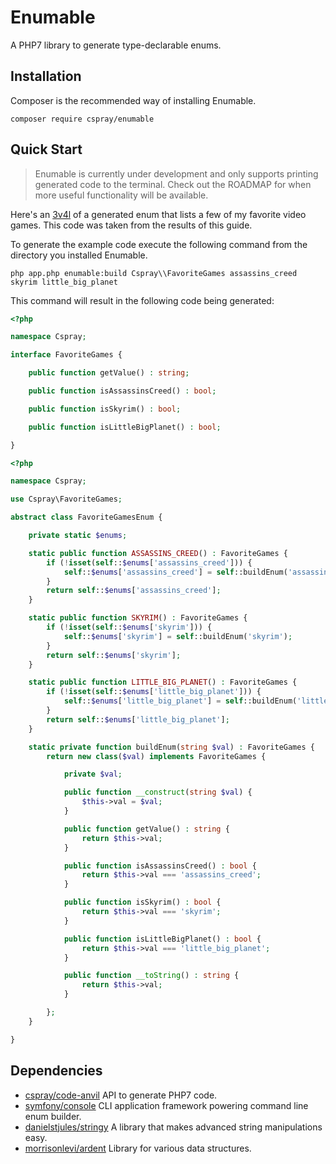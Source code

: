 # Enumable

A PHP7 library to generate type-declarable enums.

## Installation

Composer is the recommended way of installing Enumable.

`composer require cspray/enumable`

## Quick Start

> Enumable is currently under development and only supports printing generated code to the terminal. Check out 
> the ROADMAP for when more useful functionality will be available.

Here's an [3v4l](http://3v4l.org/GRO2M) of a generated enum that lists a few of my favorite video games. This code was 
taken from the results of this guide.

To generate the example code execute the following command from the directory you installed Enumable.

```
php app.php enumable:build Cspray\\FavoriteGames assassins_creed skyrim little_big_planet
```

This command will result in the following code being generated:

```php
<?php

namespace Cspray;

interface FavoriteGames {

    public function getValue() : string;

    public function isAssassinsCreed() : bool;

    public function isSkyrim() : bool;

    public function isLittleBigPlanet() : bool;

}
```

```php
<?php

namespace Cspray;

use Cspray\FavoriteGames;

abstract class FavoriteGamesEnum {

    private static $enums;

    static public function ASSASSINS_CREED() : FavoriteGames {
        if (!isset(self::$enums['assassins_creed'])) {
            self::$enums['assassins_creed'] = self::buildEnum('assassins_creed');
        }
        return self::$enums['assassins_creed'];
    }

    static public function SKYRIM() : FavoriteGames {
        if (!isset(self::$enums['skyrim'])) {
            self::$enums['skyrim'] = self::buildEnum('skyrim');
        }
        return self::$enums['skyrim'];
    }

    static public function LITTLE_BIG_PLANET() : FavoriteGames {
        if (!isset(self::$enums['little_big_planet'])) {
            self::$enums['little_big_planet'] = self::buildEnum('little_big_planet');
        }
        return self::$enums['little_big_planet'];
    }

    static private function buildEnum(string $val) : FavoriteGames {
        return new class($val) implements FavoriteGames {

            private $val;

            public function __construct(string $val) {
                $this->val = $val;
            }

            public function getValue() : string {
                return $this->val;
            }

            public function isAssassinsCreed() : bool {
                return $this->val === 'assassins_creed';
            }

            public function isSkyrim() : bool {
                return $this->val === 'skyrim';
            }

            public function isLittleBigPlanet() : bool {
                return $this->val === 'little_big_planet';
            }

            public function __toString() : string {
                return $this->val;
            }

        };
    }

}

```

## Dependencies

- [cspray/code-anvil](https://github.com/cspray/code-anvil) API to generate PHP7 code.
- [symfony/console](https://github.com/symfony/Console) CLI application framework powering command line enum builder.
- [danielstjules/stringy](danielstjules/stringy) A library that makes advanced string manipulations easy.
- [morrisonlevi/ardent](https://github.com/morrisonlevi/Ardent) Library for various data structures.
